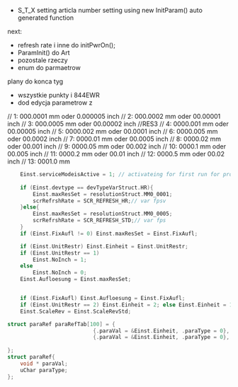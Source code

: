 - S_T_X setting articla number setting using new InitParam() auto generated function

next:
- refresh rate  i inne do initPwrOn();
- ParamInit() do Art 
- pozostale rzeczy
- enum do parmaetrow

plany do konca tyg
- wszystkie punkty i 844EWR
- dod edycja parametrow z


//     1: 000.0001 mm  oder  0.000005 inch
//     2: 000.0002 mm  oder  00.00001 inch
//     3: 000.0005 mm  oder  00.00002 inch //RES3
//     4: 0000.001 mm  oder  00.00005 inch
//     5: 0000.002 mm  oder  00.0001  inch
//     6: 0000.005 mm  oder  00.0002  inch
//     7: 0000.01  mm  oder  00.0005  inch
//     8: 0000.02  mm  oder  00.001   inch
//     9: 0000.05  mm  oder  00.002   inch
//    10: 0000.1   mm  oder  00.005   inch
//    11: 0000.2   mm  oder  00.01    inch
//    12: 0000.5   mm  oder  00.02    inch
//    13: 0001.0   mm


```c
	Einst.serviceModeisActive = 1; // activateing for first run for production
	
	if (Einst.devtype == devTypeVarStruct.HR){
		Einst.maxResSet = resolutionStruct.MM0_0001;
		scrRefrshRate = SCR_REFRESH_HR;// var fpsv
	}else{
		Einst.maxResSet = resolutionStruct.MM0_0005;
		scrRefrshRate = SCR_REFRESH_STD;// var fps
	}
	if (Einst.FixAufl != 0) Einst.maxResSet = Einst.FixAufl;

	if (Einst.UnitRestr) Einst.Einheit = Einst.UnitRestr;
	if (Einst.UnitRestr == 1)
		Einst.NoInch = 1;
	else
		Einst.NoInch = 0;
	Einst.Aufloesung = Einst.maxResSet;


	if (Einst.FixAufl) Einst.Aufloesung = Einst.FixAufl;
	if (Einst.UnitRestr == 2) Einst.Einheit = 2; else Einst.Einheit = 1;
	Einst.ScaleRev = Einst.ScaleRevStd;
```


```c
struct paraRef paraRefTab[100] = {
                           {.paraVal = &Einst.Einheit, .paraType = 0},
                           {.paraVal = &Einst.Einheit, .paraType = 0},
                           
};
struct paraRef{
    void * paraVal;
    uChar paraType;
};
```